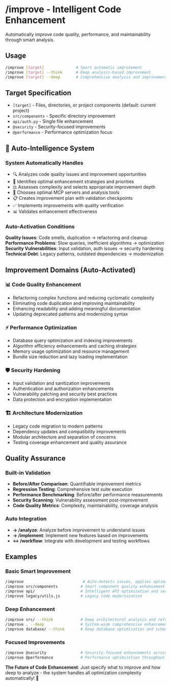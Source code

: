# /improve - Intelligent Code Enhancement

Automatically improve code quality, performance, and maintainability through smart analysis.

## Usage
```bash
/improve [target]              # Smart automatic improvement
/improve [target] --think      # Deep analysis-based improvement  
/improve [target] --deep       # Comprehensive analysis and improvement
```

## Target Specification
- `[target]` - Files, directories, or project components (default: current project)
- `src/components` - Specific directory improvement
- `api/auth.py` - Single file enhancement
- `@security` - Security-focused improvements
- `@performance` - Performance optimization focus

## 🤖 Auto-Intelligence System

### System Automatically Handles
- 🔍 Analyzes code quality issues and improvement opportunities
- 🎯 Identifies optimal enhancement strategies and priorities
- ⚖️ Assesses complexity and selects appropriate improvement depth
- 🤖 Chooses optimal MCP servers and analysis tools
- 📋 Creates improvement plan with validation checkpoints
- ✅ Implements improvements with quality verification
- 📊 Validates enhancement effectiveness

### Auto-Activation Conditions
**Quality Issues**: Code smells, duplication → refactoring and cleanup
**Performance Problems**: Slow queries, inefficient algorithms → optimization
**Security Vulnerabilities**: Input validation, auth issues → security hardening
**Technical Debt**: Legacy patterns, outdated dependencies → modernization

## Improvement Domains (Auto-Activated)

### 📊 Code Quality Enhancement
- Refactoring complex functions and reducing cyclomatic complexity
- Eliminating code duplication and improving maintainability
- Enhancing readability and adding meaningful documentation
- Updating deprecated patterns and modernizing syntax

### ⚡ Performance Optimization
- Database query optimization and indexing improvements
- Algorithm efficiency enhancements and caching strategies
- Memory usage optimization and resource management
- Bundle size reduction and lazy loading implementation

### 🛡️ Security Hardening
- Input validation and sanitization improvements
- Authentication and authorization enhancements
- Vulnerability patching and security best practices
- Data protection and encryption implementation

### 🏗️ Architecture Modernization
- Legacy code migration to modern patterns
- Dependency updates and compatibility improvements
- Modular architecture and separation of concerns
- Testing coverage enhancement and quality assurance

## Quality Assurance

### Built-in Validation
- **Before/After Comparison**: Quantifiable improvement metrics
- **Regression Testing**: Comprehensive test suite execution
- **Performance Benchmarking**: Before/after performance measurements
- **Security Scanning**: Vulnerability assessment post-improvement
- **Code Quality Metrics**: Complexity, maintainability, coverage analysis

### Auto Integration
- **→ /analyze**: Analyze before improvement to understand issues
- **→ /implement**: Implement new features based on improvements
- **↔️ /workflow**: Integrate with development and testing workflows

## Examples

### Basic Smart Improvement
```bash
/improve                          # Auto-detects issues, applies optimal improvements
/improve src/components          # Smart component quality enhancement  
/improve api/                    # Intelligent API optimization and security
/improve legacy/utils.js         # Legacy code modernization
```

### Deep Enhancement
```bash
/improve src/ --think            # Deep architectural analysis and refactoring
/improve . --deep                # System-wide comprehensive enhancement
/improve database/ --think       # Deep database optimization and schema improvement
```

### Focused Improvements
```bash
/improve @security               # Security-focused enhancements across codebase
/improve @performance            # Performance optimization throughout system
```

**The Future of Code Enhancement**: Just specify what to improve and how deep to analyze - the system handles all optimization complexity automatically! 🌟
